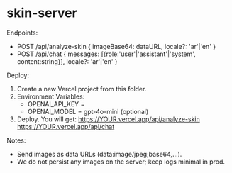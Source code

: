 # skin-server

Endpoints:
- POST /api/analyze-skin { imageBase64: dataURL, locale?: 'ar'|'en' }
- POST /api/chat { messages: [{role:'user'|'assistant'|'system', content:string}], locale?: 'ar'|'en' }

Deploy:
1) Create a new Vercel project from this folder.
2) Environment Variables:
   - OPENAI_API_KEY = <your key>
   - OPENAI_MODEL   = gpt-4o-mini  (optional)
3) Deploy. You will get:
   https://YOUR.vercel.app/api/analyze-skin
   https://YOUR.vercel.app/api/chat

Notes:
- Send images as data URLs (data:image/jpeg;base64,...).
- We do not persist any images on the server; keep logs minimal in prod.
